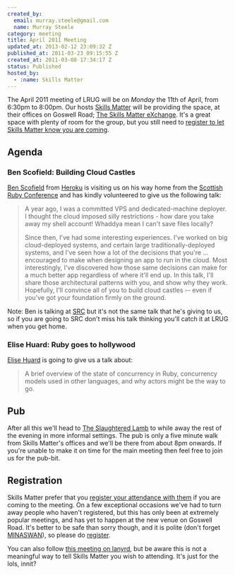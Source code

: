 ```yaml
--- 
created_by: 
  email: murray.steele@gmail.com
  name: Murray Steele
category: meeting
title: April 2011 Meeting
updated_at: 2013-02-12 23:09:32 Z
published_at: 2011-03-23 09:15:55 Z
created_at: 2011-03-08 17:34:17 Z
status: Published
hosted_by:
  - :name: Skills Matter
---
```


The April 2011 meeting of LRUG will be on *Monday* the 11th of April, from 6:30pm to 8:00pm.  Our hosts [Skills Matter](http://skillsmatter.com/) will be providing the space, at their offices on Goswell Road; [The Skills Matter eXchange](http://skillsmatter.com/location-details/design-architecture/484/96).  It's a great space with plenty of room for the group, but you still need to <a href="#apr11registration">register to let Skills Matter know you are coming</a>.

Agenda
------

### Ben Scofield: Building Cloud Castles

[Ben Scofield](http://benscofield.com/) from [Heroku](http://heroku.com/) is visiting us on his way home from the [Scottish Ruby Conference](http://scottishrubyconference.com/) and has kindly volunteered to give us the following talk:

> A year ago, I was a committed VPS and dedicated-machine deployer. I thought the cloud 
> imposed silly restrictions - how dare you take away my shell account! Whaddya mean I 
> can't save files locally? 
>
> Since then, I've had some interesting experiences. I've worked on big cloud-deployed 
> systems, and certain large traditionally-deployed systems, and I've seen how a lot of 
> the decisions that you're ... encouraged to make when designing an app to run in the
> cloud. Most interestingly, I've discovered how those same decisions can make for a 
> much better app regardless of where it'll end up. In this talk, I'll share those 
> architectural patterns with you, and show why they work. Hopefully, I'll convince all 
> of you to build cloud castles -- even if you've got your foundation firmly on the 
> ground.

Note: Ben is talking at [SRC](http://scottishrubyconference.com/sessions) but it's not the same talk that he's giving to us, so if you are going to SRC don't miss his talk thinking you'll catch it at LRUG when you get home.

### Elise Huard: Ruby goes to hollywood

[Elise Huard](http://jabberwocky.eu/) is going to give us a talk about:

> A brief overview of the state of concurrency in Ruby, concurrency models
> used in other languages, and why actors might be the way to go.

Pub
---

After all this we'll head to [The Slaughtered Lamb](http://www.theslaughteredlambpub.com/) to while away the rest of the evening in more informal settings.  The pub is only a five minute walk from Skills Matter's offices and we'll be there from about 8pm onwards. If you're unable to make it on time for the main meeting then feel free to join us for the pub-bit.

Registration <a name="apr11registration">&nbsp;</a>
---------------------------------------------------

Skills Matter prefer that you [register your attendance with them](http://skillsmatter.com/event/ajax-ria/building-cloud-castles/js-1540) if you are coming to the meeting.  On a few exceptional occasions we've had to turn away people who haven't registered, but this has only been at extremely popular meetings, and has yet to happen at the new venue on Goswell Road.  It's better to be safe than sorry though, and it is polite (don't forget [MINASWAN](http://oreilly.com/ruby/excerpts/ruby-learning-rails/ruby-glossary.html#I_indexterm_d1e32036)), so please do [register](http://skillsmatter.com/event/ajax-ria/building-cloud-castles/js-1540).

You can also follow [this meeting on lanyrd](http://lanyrd.com/2011/lrug-apr/), but be aware this is not a meaningful way to tell Skills Matter you wish to attending.  It's just for the lols, innit?
